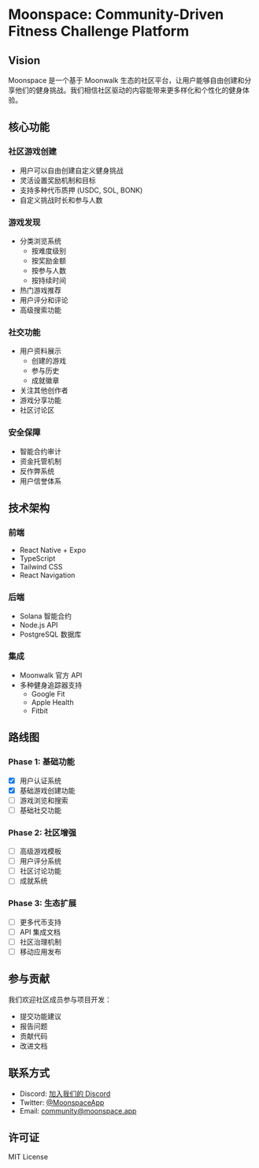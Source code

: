 # Moonspace: Community-Driven Fitness Challenge Platform

## Vision
Moonspace 是一个基于 Moonwalk 生态的社区平台，让用户能够自由创建和分享他们的健身挑战。我们相信社区驱动的内容能带来更多样化和个性化的健身体验。

## 核心功能

### 社区游戏创建
- 用户可以自由创建自定义健身挑战
- 灵活设置奖励机制和目标
- 支持多种代币质押 (USDC, SOL, BONK)
- 自定义挑战时长和参与人数

### 游戏发现
- 分类浏览系统
  - 按难度级别
  - 按奖励金额
  - 按参与人数
  - 按持续时间
- 热门游戏推荐
- 用户评分和评论
- 高级搜索功能

### 社交功能
- 用户资料展示
  - 创建的游戏
  - 参与历史
  - 成就徽章
- 关注其他创作者
- 游戏分享功能
- 社区讨论区

### 安全保障
- 智能合约审计
- 资金托管机制
- 反作弊系统
- 用户信誉体系

## 技术架构

### 前端
- React Native + Expo
- TypeScript
- Tailwind CSS
- React Navigation

### 后端
- Solana 智能合约
- Node.js API
- PostgreSQL 数据库

### 集成
- Moonwalk 官方 API
- 多种健身追踪器支持
  - Google Fit
  - Apple Health
  - Fitbit

## 路线图

### Phase 1: 基础功能
- [x] 用户认证系统
- [x] 基础游戏创建功能
- [ ] 游戏浏览和搜索
- [ ] 基础社交功能

### Phase 2: 社区增强
- [ ] 高级游戏模板
- [ ] 用户评分系统
- [ ] 社区讨论功能
- [ ] 成就系统

### Phase 3: 生态扩展
- [ ] 更多代币支持
- [ ] API 集成文档
- [ ] 社区治理机制
- [ ] 移动应用发布

## 参与贡献
我们欢迎社区成员参与项目开发：
- 提交功能建议
- 报告问题
- 贡献代码
- 改进文档

## 联系方式
- Discord: [加入我们的 Discord]()
- Twitter: [@MoonspaceApp]()
- Email: community@moonspace.app

## 许可证
MIT License 
